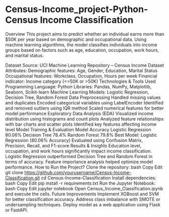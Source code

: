 # Census-Income_project-Python-Census Income Classification
Overview
This project aims to predict whether an individual earns more than $50K per year based on demographic and occupational data. Using machine learning algorithms, the model classifies individuals into income groups based on factors such as age, education, occupation, work hours, and marital status.

Dataset
Source: UCI Machine Learning Repository – Census Income Dataset
Attributes:
Demographic features: Age, Gender, Education, Marital Status
Occupational features: Workclass, Occupation, Hours per week
Financial indicator: Income category (<=50K or >50K)
Technologies & Tools Used
Programming Language: Python
Libraries: Pandas, NumPy, Matplotlib, Seaborn, Scikit-learn
Machine Learning Models: Logistic Regression, Decision Tree, Random Forest
Data Preprocessing
Handled missing values and duplicates
Encoded categorical variables using LabelEncoder
Identified and removed outliers using IQR method
Scaled numerical features for better model performance
Exploratory Data Analysis (EDA)
Visualized income distribution using histograms and count plots
Analyzed feature relationships with bar charts and scatter plots
Identified key features affecting income level
Model Training & Evaluation
Model	Accuracy
Logistic Regression	80.06%
Decision Tree	78.4%
Random Forest	79.8%
Best Model: Logistic Regression (80.06% Accuracy)
Evaluated using Confusion Matrix, Precision, Recall, and F1-score
Results & Insights
Education level, occupation, and work hours significantly impact income classification.
Logistic Regression outperformed Decision Tree and Random Forest in terms of accuracy.
Feature importance analysis helped optimize model performance.
How to Run the Project?
Clone the repository:
bash
Copy
Edit
git clone https://github.com/yourusername/Census-Income-Classification.git
cd Census-Income-Classification
Install dependencies:
bash
Copy
Edit
pip install -r requirements.txt
Run the Jupyter Notebook:
bash
Copy
Edit
jupyter notebook
Open Census_Income_Classification.ipynb and execute the cells.
Future Improvements
Implement XGBoost and SVM for better classification accuracy.
Address class imbalance with SMOTE or undersampling techniques.
Deploy model as a web application using Flask or FastAPI.
